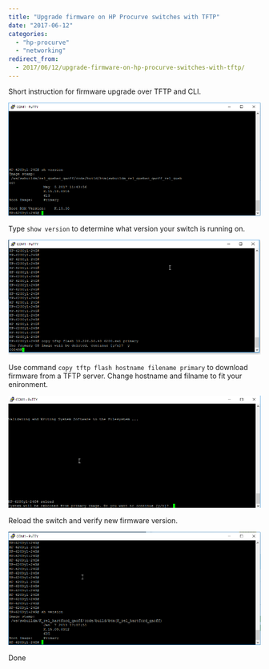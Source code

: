 ```yaml
---
title: "Upgrade firmware on HP Procurve switches with TFTP"
date: "2017-06-12"
categories: 
  - "hp-procurve"
  - "networking"
redirect_from:
  - 2017/06/12/upgrade-firmware-on-hp-procurve-switches-with-tftp/
---
```


Short instruction for firmware upgrade over TFTP and CLI.

![2017-06-12 07_33_52-Underhåll - Internet Explorer](/assets/img/2017-06-12-07_33_52-underhc3a5ll-internet-explorer.png)

Type `show version` to determine what version your switch is running on.

![2017-06-12 07_25_41-dahladm@csesv-rancid_ ~](/assets/img/2017-06-12-07_25_41-dahladmcsesv-rancid_.png)

Use command `copy tftp flash hostname filename primary` to download firmware from a TFTP server. Change hostname and filname to fit your enironment.

![2017-06-12 07_27_37-COM1 - PuTTY](/assets/img/2017-06-12-07_27_37-com1-putty.png)

Reload the switch and verify new firmware version.

![2017-06-12 07_52_20-RhinoTM (IND) _ Dymo](/assets/img/2017-06-12-07_52_20-reload.png)

Done
